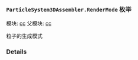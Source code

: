 ### `ParticleSystem3DAssembler.RenderMode` 枚举



模块: [cc](../modules/cc.md)
父模块: [cc](../modules/cc.md)


粒子的生成模式



### Details

